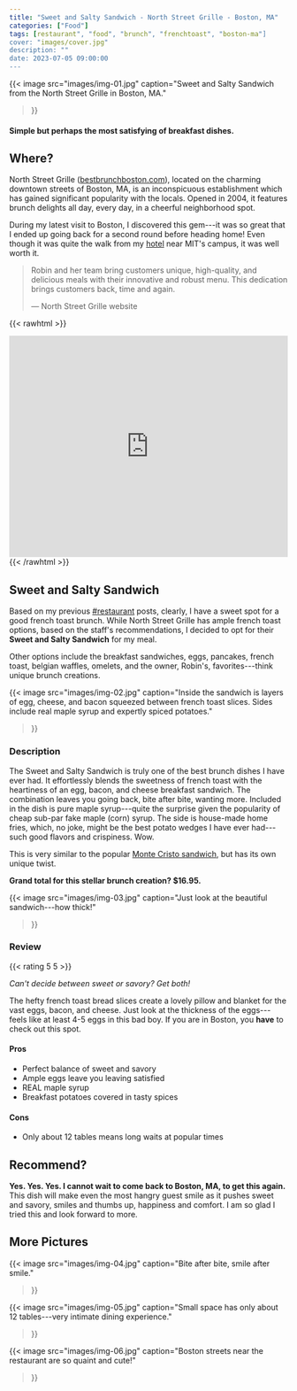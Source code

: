 ```yaml
---
title: "Sweet and Salty Sandwich - North Street Grille - Boston, MA"
categories: ["Food"]
tags: [restaurant", "food", "brunch", "frenchtoast", "boston-ma"]
cover: "images/cover.jpg"
description: ""
date: 2023-07-05 09:00:00
---
```


{{< image
    src="images/img-01.jpg"
    caption="Sweet and Salty Sandwich from the North Street Grille in Boston, MA."
>}}

#### Simple but perhaps the most satisfying of breakfast dishes.

## Where?

North Street Grille ([bestbrunchboston.com](https://bestbrunchboston.com/)), located on the charming downtown streets of Boston, MA, is an inconspicuous establishment which has gained significant popularity with the locals. Opened in 2004, it features brunch delights all day, every day, in a cheerful neighborhood spot.

During my latest visit to Boston, I discovered this gem---it was so great that I ended up going back for a second round before heading home! Even though it was quite the walk from my [hotel](https://capitaloneshopping.com/s/marriott.com/coupon) near MIT's campus, it was well worth it.

> Robin and her team bring customers unique, high-quality, and delicious meals with their innovative and robust menu. This dedication brings customers back, time and again.
>
> &mdash; North Street Grille website

{{< rawhtml >}}
<iframe src="https://www.google.com/maps/embed?pb=!1m18!1m12!1m3!1d851.9951812363677!2d-71.053084538875!3d42.36323065174925!2m3!1f0!2f0!3f0!3m2!1i1024!2i768!4f13.1!3m3!1m2!1s0x89e37089abc92f7f%3A0xc50dd511f92dcfca!2sNorth%20Street%20Grille!5e0!3m2!1sen!2sus!4v1688498819385!5m2!1sen!2sus" width="800" height="400" frameborder="0" style="border:0; max-width:100%;" allowfullscreen></iframe>
{{< /rawhtml >}}

## Sweet and Salty Sandwich

Based on my previous [#restaurant](/tags/restaurant/) posts, clearly, I have a sweet spot for a good french toast brunch. While North Street Grille has ample french toast options, based on the staff's recommendations, I decided to opt for their **Sweet and Salty Sandwich** for my meal.

Other options include the breakfast sandwiches, eggs, pancakes, french toast, belgian waffles, omelets, and the owner, Robin's, favorites---think unique brunch creations.

{{< image
    src="images/img-02.jpg"
    caption="Inside the sandwich is layers of egg, cheese, and bacon squeezed between french toast slices. Sides include real maple syrup and expertly spiced potatoes."
>}}

### Description

The Sweet and Salty Sandwich is truly one of the best brunch dishes I have ever had. It effortlessly blends the sweetness of french toast with the heartiness of an egg, bacon, and cheese breakfast sandwich. The combination leaves you going back, bite after bite, wanting more. Included in the dish is pure maple syrup---quite the surprise given the popularity of cheap sub-par fake maple (corn) syrup. The side is house-made home fries, which, no joke, might be the best potato wedges I have ever had---such good flavors and crispiness. Wow.

This is very similar to the popular [Monte Cristo sandwich](https://en.wikipedia.org/wiki/Monte_Cristo_sandwich), but has its own unique twist.

**Grand total for this stellar brunch creation? $16.95.**

{{< image
    src="images/img-03.jpg"
    caption="Just look at the beautiful sandwich---how thick!"
>}}

### Review

{{< rating 5 5 >}}

*Can't decide between sweet or savory? Get both!*

The hefty french toast bread slices create a lovely pillow and blanket for the vast eggs, bacon, and cheese. Just look at the thickness of the eggs---feels like at least 4-5 eggs in this bad boy. If you are in Boston, you **have** to check out this spot.

#### Pros

- Perfect balance of sweet and savory
- Ample eggs leave you leaving satisfied
- REAL maple syrup
- Breakfast potatoes covered in tasty spices

#### Cons

- Only about 12 tables means long waits at popular times

## Recommend?

**Yes. Yes. Yes. I cannot wait to come back to Boston, MA, to get this again.** This dish will make even the most hangry guest smile as it pushes sweet and savory, smiles and thumbs up, happiness and comfort. I am so glad I tried this and look forward to more.

## More Pictures

{{< image
    src="images/img-04.jpg"
    caption="Bite after bite, smile after smile."
>}}

{{< image
    src="images/img-05.jpg"
    caption="Small space has only about 12 tables---very intimate dining experience."
>}}

{{< image
    src="images/img-06.jpg"
    caption="Boston streets near the restaurant are so quaint and cute!"
>}}
